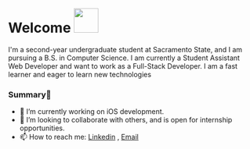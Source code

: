# Welcome <img src="https://media.giphy.com/media/mGcNjsfWAjY5AEZNw6/giphy.gif" width="50">

I'm a second-year undergraduate student at Sacramento State, and I am pursuing a B.S. in Computer Science. I am currently a Student Assistant Web Developer and want to work as a Full-Stack Developer. I am a fast learner and eager to learn new technologies



### Summary👋
- 🔭 I’m currently working on iOS development.
- 👯 I’m looking to collaborate with others, and is open for internship opportunities.
- 📫 How to reach me: [Linkedin](https://www.linkedin.com/in/tristan-dinh-1220a9215/) , [Email](mailto:tristandinh@csus.edu)


<!--END_SECTION:activity-->
